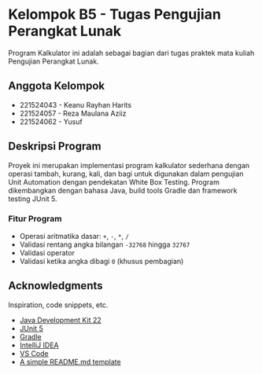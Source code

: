 # Kelompok B5 - Tugas Pengujian Perangkat Lunak

Program Kalkulator ini adalah sebagai bagian dari tugas praktek mata kuliah Pengujian Perangkat Lunak.

## Anggota Kelompok

* 221524043 - Keanu Rayhan Harits
* 221524057 - Reza Maulana Aziiz
* 221524062 - Yusuf

## Deskripsi Program

Proyek ini merupakan implementasi program kalkulator sederhana dengan operasi tambah, kurang, kali, dan bagi untuk digunakan dalam pengujian Unit Automation dengan pendekatan White Box Testing. Program dikembangkan dengan bahasa Java, build tools Gradle dan framework testing JUnit 5.

### Fitur Program

* Operasi aritmatika dasar: `+`, `-`, `*`, `/`
* Validasi rentang angka bilangan `-32768` hingga `32767`
* Validasi operator
* Validasi ketika angka dibagi `0` (khusus pembagian)

## Acknowledgments

Inspiration, code snippets, etc.

* [Java Development Kit 22](https://www.oracle.com/java/technologies/javase/jdk22-archive-downloads.html)
* [JUnit 5](https://junit.org/junit5/)
* [Gradle](https://gradle.org/)
* [IntelliJ IDEA](https://www.jetbrains.com/idea/)
* [VS Code](https://code.visualstudio.com/)
* [A simple README.md template](https://gist.github.com/DomPizzie/7a5ff55ffa9081f2de27c315f5018afc)
